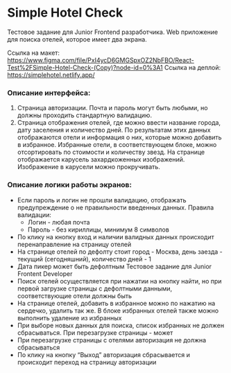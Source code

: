 # Simple Hotel Check

Тестовое задание для Junior Frontend разработчика. Web приложение для поиска отелей, которое имеет два экрана.

Ссылка на макет: https://www.figma.com/file/PxI4ycD6GMGSpxOZ2NbFBO/React-Test%2FSimple-Hotel-Check-(Copy)?node-id=0%3A1
Ссылка на деплой: https://simplehotel.netlify.app/

### Описание интерфейса:

1. Страница авторизации. Почта и пароль могут быть любыми, но должны проходить стандартную валидацию.
2. Страница отображения отелей, где можно ввести название города, дату заселения и количество дней. По результатам этих данных отображаются отели и информация о них, которые можно добавить в избранное. Избранные отели, в соответствующем блоке, можно отсортировать по стоимости и количеству звезд. На странице отображается карусель захардкоженных изображений. Изображение в карусели можно прокручивать.

### Описание логики работы экранов:

- Если пароль и логин не прошли валидацию, отображать предупреждение о не правильности введенных данных. Правила валидации:
  - Логин - любая почта
  - Пароль - без кириллицы, минимум 8 символов
- По клику на кнопку вход и наличии валидных данных происходит перенаправление на страницу отелей
- На странице отелей по дефолту стоит город - Москва, день заезда - текущий (сегодняшний), количество дней - 1
- Дата пикер может быть дефолтным Тестовое задание для Junior Frontent Developer
- Поиск отелей осуществляется при нажатии на кнопку найти, но при первой загрузке страницы с дефолтными данными, соответствующие отели должны быть
- На странице отелей, добавить в избранное можно по нажатию на сердечко, удалить так же. В блоке избранных отелей также можно выполнить удаление из избранных
- При выборе новых данных для поиска, список избранных не должен сбрасываться. При перезагрузке страницы - может
- При перезагрузке страницы с отелями авторизация не должна сбрасываться
- По клику на кнопку “Выход” авторизация сбрасывается и происходит переход на страницу авторизации
